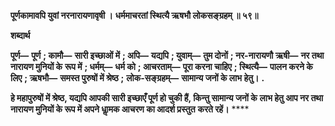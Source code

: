 **पूर्णकामावपि युवां नरनारायणावृषी ।** **धर्ममाचरतां स्थित्यै ऋषभौ लोकसङ्ग्रहम् ॥ ५९॥** 

**शब्दार्थ** 

**पूर्ण—** **पूर्ण** **; कामौ—** **सारी इच्छाओं में** **; अपि—** **यद्यपि** **; युवाम्—** **तुम दोनों** **; नर-नारायणौ ऋषी—** **नर तथा नारायण मुनियों के** **रूप में** **; धर्मम्—** **धर्म को** **; आचरताम्—** **पूरा करना चाहिए** **; स्थित्यै—** **पालन करने के लिए** **; ऋषभौ—** **समस्त पुरुषों में श्रेष्ठ** **;** **लोक-सङ्ग्रहम्—** **सामान्य जनों के लाभ हेतु।** **.** 

**हे महापुरुषों में श्रेष्ठ, यद्यपि आपकी सारी इच्छाएँ पूर्ण हो चुकी हैं, किन्तु सामान्य जनों के** **लाभ हेतु आप नर तथा नारायण मुनियों के रूप में अपने धाॢमक आचरण का आदर्श प्रस्तुत** **करते रहें।** **** 